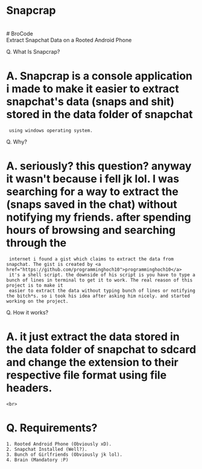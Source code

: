 # Snapcrap
<br>
# BroCode
<br>
Extract Snapchat Data on a Rooted Android Phone 

Q. What Is Snapcrap?<br>
  # <b>A.</b> Snapcrap is a console application i made to make it easier to extract snapchat's data (snaps and shit) stored in the data folder of snapchat
     using windows operating system.
  
Q. Why? <br>
  # <b>A.</b> seriously? this question? anyway it wasn't because i fell jk lol. I was searching for a way to extract the (snaps saved in the chat) without notifying my friends. after spending hours of browsing and searching through the
     internet i found a gist which claims to extract the data from snapchat. The gist is created by <a href="https://github.com/programminghoch10">programminghoch10</a>
     it's a shell script. the downside of his script is you have to type a bunch of lines in terminal to get it to work. The real reason of this project is to make it 
     easier to extract the data without typing bunch of lines or notifying the bitch*s. so i took his idea after asking him nicely. and started working on the project.
  
Q. How it works? <br>
  # <b>A.</b> it just extract the data stored in the data folder of snapchat to sdcard and change the extension to their respective file format using file headers.
    <br>
# Q. Requirements? <br>
    1. Rooted Android Phone (Obviously xD).
    2. Snapchat Installed (Well?).
    3. Bunch of Girlfriends (Obviously jk lol).
    4. Brain (Mandatory :P)
    
    

